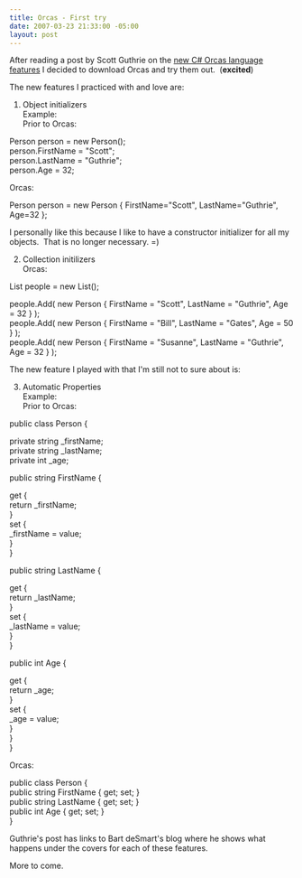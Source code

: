 ```yaml
---
title: Orcas - First try
date: 2007-03-23 21:33:00 -05:00
layout: post
---
```


After reading a post by Scott Guthrie on the [new C# Orcas language features](http://weblogs.asp.net/scottgu/archive/2007/03/08/new-c-orcas-language-features-automatic-properties-object-initializers-and-collection-initializers.aspx) I decided to download Orcas and try them out.  (**excited**)  
  
The new features I practiced with and love are:  
  


  1. Object initializers  
Example:  
Prior to Orcas:  


Person person = new Person();  
person.FirstName = "Scott";  
person.LastName = "Guthrie";  
person.Age = 32;

  
Orcas:  


Person person = new Person { FirstName="Scott", LastName="Guthrie", Age=32 };

I personally like this because I like to have a constructor initializer for all my objects.  That is no longer necessary. =)  
  
  

  2. Collection initilizers  
Orcas:  


List<Person> people = new List<Person>();  
  
people.Add( new Person { FirstName = "Scott", LastName = "Guthrie", Age = 32 } );  
people.Add( new Person { FirstName = "Bill", LastName = "Gates", Age = 50 } );  
people.Add( new Person { FirstName = "Susanne", LastName = "Guthrie", Age = 32 } );  
  
  
  
The new feature I played with that I'm still not to sure about is:

  3. Automatic Properties  
Example:  
Prior to Orcas:  
  


public class Person {  
  
private string _firstName;  
private string _lastName;  
private int _age;  
  
public string FirstName {  
  
get {  
return _firstName;  
}  
set {  
_firstName = value;  
}  
}  
  
public string LastName {  
  
get {  
return _lastName;  
}  
set {  
_lastName = value;  
}  
}   
  
public int Age {  
  
get {  
return _age;  
}  
set {  
_age = value;  
}  
}  
}

  
  
Orcas:  
  


public class Person {  
public string FirstName { get; set; }  
public string LastName { get; set; }   
public int Age { get; set; }  
}

Guthrie's post has links to Bart deSmart's blog where he shows what happens under the covers for each of these features.  
  
More to come.